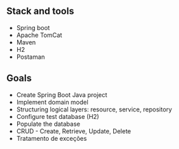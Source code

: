 ## Stack and tools
* Spring boot
* Apache TomCat
* Maven
* H2
* Postaman

## Goals
* Create Spring Boot Java project
* Implement domain model
* Structuring logical layers: resource, service, repository
* Configure test database (H2)
* Populate the database
* CRUD - Create, Retrieve, Update, Delete
* Tratamento de exceções
